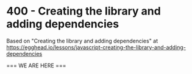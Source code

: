 # 400 - Creating the library and adding dependencies

Based on "Creating the library and adding dependencies" at https://egghead.io/lessons/javascript-creating-the-library-and-adding-dependencies

=== WE ARE HERE ===